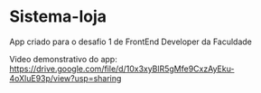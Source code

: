 # Sistema-loja
 App criado para o desafio 1 de FrontEnd Developer da Faculdade

Video demonstrativo do app: https://drive.google.com/file/d/10x3xyBlR5gMfe9CxzAyEku-4oXluE93p/view?usp=sharing
